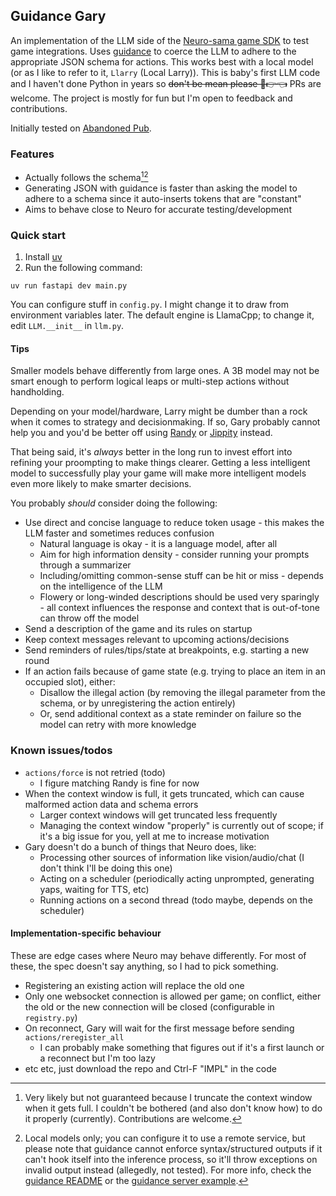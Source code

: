 ## Guidance Gary

An implementation of the LLM side of the [Neuro-sama game SDK](https://github.com/VedalAI/neuro-game-sdk) to test game integrations.
Uses [guidance](https://github.com/guidance-ai/guidance) to coerce the LLM to adhere to the appropriate JSON schema for actions. This works best with a local model (or as I like to refer to it, `Llarry` (Local Larry)).
This is baby's first LLM code and I haven't done Python in years so ~~don't be mean please 🥺👉👈~~ PRs are welcome.
The project is mostly for fun but I'm open to feedback and contributions.

Initially tested on [Abandoned Pub](https://itch.io/jam/neuro/rate/3213265).
### Features
- Actually follows the schema[^1][^2]
- Generating JSON with guidance is faster than asking the model to adhere to a schema since it auto-inserts tokens that are "constant"
- Aims to behave close to Neuro for accurate testing/development

[^1]: Very likely but not guaranteed because I truncate the context window when it gets full. I couldn't be bothered (and also don't know how) to do it properly (currently). Contributions are welcome.
[^2]: Local models only; you can configure it to use a remote service, but please note that guidance cannot enforce syntax/structured outputs if it can't hook itself into the inference process, so it'll throw exceptions on invalid output instead (allegedly, not tested). For more info, check the [guidance README](https://github.com/guidance-ai/guidance/blob/46340aa58b51a0714066a9faeba18c6cb2128f34/README.md#vertex-ai) or the [guidance server example](https://github.com/guidance-ai/guidance/blob/727e8320062746b019d29a4cf393c88641fd7e4c/notebooks/server_anachronism.ipynb).

### Quick start
1. Install [uv](https://github.com/astral-sh/uv)
2. Run the following command:
```
uv run fastapi dev main.py
```
You can configure stuff in `config.py`. I might change it to draw from environment variables later.
The default engine is LlamaCpp; to change it, edit `LLM.__init__` in `llm.py`.
#### Tips
Smaller models behave differently from large ones. A 3B model may not be smart enough to perform logical leaps or multi-step actions without handholding.

Depending on your model/hardware, Larry might be dumber than a rock when it comes to strategy and decisionmaking.
If so, Gary probably cannot help you and you'd be better off using [Randy](https://github.com/VedalAI/neuro-game-sdk/blob/main/Randy/README.md) or [Jippity](https://github.com/EnterpriseScratchDev/neuro-api-jippity) instead.

That being said, it's *always* better in the long run to invest effort into refining your proompting to make things clearer.
Getting a less intelligent model to successfully play your game will make more intelligent models even more likely to make smarter decisions.

You probably *should* consider doing the following:
- Use direct and concise language to reduce token usage - this makes the LLM faster and sometimes reduces confusion
	- Natural language is okay - it is a language model, after all
	- Aim for high information density - consider running your prompts through a summarizer
	- Including/omitting common-sense stuff can be hit or miss - depends on the intelligence of the LLM
	- Flowery or long-winded descriptions should be used very sparingly - all context influences the response and context that is out-of-tone can throw off the model
- Send a description of the game and its rules on startup
- Keep context messages relevant to upcoming actions/decisions
- Send reminders of rules/tips/state at breakpoints, e.g. starting a new round
- If an action fails because of game state (e.g. trying to place an item in an occupied slot), either:
	- Disallow the illegal action (by removing the illegal parameter from the schema, or by unregistering the action entirely)
	- Or, send additional context as a state reminder on failure so the model can retry with more knowledge

### Known issues/todos
- `actions/force` is not retried (todo)
	- I figure matching Randy is fine for now
- When the context window is full, it gets truncated, which can cause malformed action data and schema errors
	- Larger context windows will get truncated less frequently
	- Managing the context window "properly" is currently out of scope; if it's a big issue for you, yell at me to increase motivation
- Gary doesn't do a bunch of things that Neuro does, like:
	- Processing other sources of information like vision/audio/chat (I don't think I'll be doing this one)
	- Acting on a scheduler (periodically acting unprompted, generating yaps, waiting for TTS, etc)
	- Running actions on a second thread (todo maybe, depends on the scheduler)

#### Implementation-specific behaviour
These are edge cases where Neuro may behave differently. For most of these, the spec doesn't say anything, so I had to pick something.
- Registering an existing action will replace the old one
- Only one websocket connection is allowed per game; on conflict, either the old or the new connection will be closed (configurable in `registry.py`)
- On reconnect, Gary will wait for the first message before sending `actions/reregister_all`
	- I can probably make something that figures out if it's a first launch or a reconnect but I'm too lazy
- etc etc, just download the repo and Ctrl-F "IMPL" in the code

